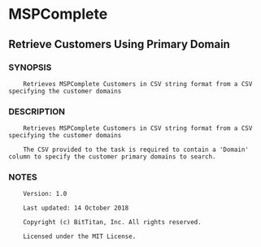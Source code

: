 # MSPComplete
## Retrieve Customers Using Primary Domain
### SYNOPSIS
```
    Retrieves MSPComplete Customers in CSV string format from a CSV specifying the customer domains
```
### DESCRIPTION
```
    Retrieves MSPComplete Customers in CSV string format from a CSV specifying the customer domains
    The CSV provided to the task is required to contain a 'Domain' column to specify the customer primary domains to search.
```
### NOTES
```
    Version: 1.0
    Last updated: 14 October 2018
    Copyright (c) BitTitan, Inc. All rights reserved.
    Licensed under the MIT License.
```

